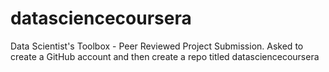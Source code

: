 # datasciencecoursera
Data Scientist's Toolbox - Peer Reviewed Project Submission. Asked to create a GitHub account and then create a repo titled datasciencecoursera
